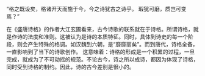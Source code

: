 “格之既设矣，格诸开天而施于今，今之诗犹古之诗乎。
瑕犹可磨，质岂可变焉？”

在《盛唐诗格》的作者大江玄圃看来，古今诗歌的联系就在于诗格。所谓诗格，就是作诗的法度和准则。这被认为是诗的本质特征。同时，具体到诗史的每一个阶段，则会产生特殊的格调。如汉魏到六朝，是“靡靡丽矣”。而到唐代，诗格全备，一直影响到了当下的诗歌创作。
这意味着：诗格的形成是一个积累的过程，一旦完成，就成为了不可动摇的规范。不论古今，诗之所以成诗，都因为体现了诗格，同时受到诗格的制约。因此，诗的古今差别是很小的。